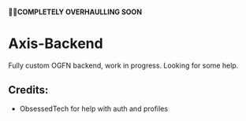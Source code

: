 #### 👨‍💻COMPLETELY OVERHAULLING SOON

# Axis-Backend
Fully custom OGFN backend, work in progress. Looking for some help.

## Credits:
- ObsessedTech for help with auth and profiles
